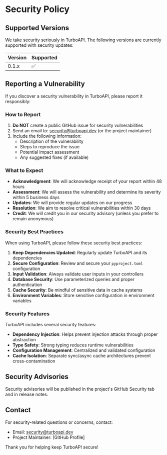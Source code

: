 # Security Policy

## Supported Versions

We take security seriously in TurboAPI. The following versions are currently supported with security updates:

| Version | Supported          |
| ------- | ------------------ |
| 0.1.x   | :white_check_mark: |

## Reporting a Vulnerability

If you discover a security vulnerability in TurboAPI, please report it responsibly:

### How to Report

1. **Do NOT** create a public GitHub issue for security vulnerabilities
2. Send an email to: security@turboapi.dev (or the project maintainer)
3. Include the following information:
   - Description of the vulnerability
   - Steps to reproduce the issue
   - Potential impact assessment
   - Any suggested fixes (if available)

### What to Expect

- **Acknowledgment**: We will acknowledge receipt of your report within 48 hours
- **Assessment**: We will assess the vulnerability and determine its severity within 5 business days
- **Updates**: We will provide regular updates on our progress
- **Resolution**: We aim to resolve critical vulnerabilities within 30 days
- **Credit**: We will credit you in our security advisory (unless you prefer to remain anonymous)

### Security Best Practices

When using TurboAPI, please follow these security best practices:

1. **Keep Dependencies Updated**: Regularly update TurboAPI and its dependencies
2. **Secure Configuration**: Review and secure your `pyproject.toml` configuration
3. **Input Validation**: Always validate user inputs in your controllers
4. **Database Security**: Use parameterized queries and proper authentication
5. **Cache Security**: Be mindful of sensitive data in cache systems
6. **Environment Variables**: Store sensitive configuration in environment variables

### Security Features

TurboAPI includes several security features:

- **Dependency Injection**: Helps prevent injection attacks through proper abstraction
- **Type Safety**: Strong typing reduces runtime vulnerabilities
- **Configuration Management**: Centralized and validated configuration
- **Cache Isolation**: Separate sync/async cache architectures prevent cross-contamination

## Security Advisories

Security advisories will be published in the project's GitHub Security tab and in release notes.

## Contact

For security-related questions or concerns, contact:
- Email: security@turboapi.dev
- Project Maintainer: [GitHub Profile]

Thank you for helping keep TurboAPI secure!
